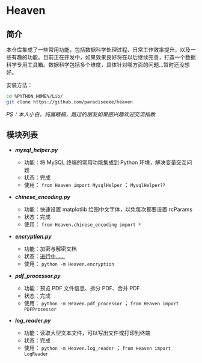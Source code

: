 # Heaven

## 简介

本仓库集成了一些常用功能，包括数据科学处理过程、日常工作效率提升，以及一些有趣的功能。目前正在开发中，如果效果良好将在以后继续完善，打造一个数据科学专用工具箱。数据科学包括多个维度，具体针对哪方面的问题...暂时还没想好。

安装方法：

```bash
cd %PYTHON_HOME%/Lib/
git clone https://github.com/paradiseeee/heaven
```

*PS：本人小白，纯属瞎搞，路过的朋友如果感兴趣欢迎交流指教*


## 模块列表

<!-- <details>
    <summary>展开<strong><em>模块列表</em></strong></summary> -->

- <strong><i>mysql_helper.py</i></strong>
    - 功能：将 MySQL 终端的常用功能集成到 Python 环境，解决变量交互问题
    - 状态：完成
    - 使用： `from Heaven import MysqlHelper` ； `MysqlHelper??`

- <strong><i>chinese_encoding.py</i></strong>
    - 功能：快速设置 matplotlib 绘图中文字体，以免每次都要设置 rcParams
    - 状态：完成
    - 使用： `from Heaven.chinese_encoding import *` 

- <strong><i>[encryption.py](./encryption.py)</i></strong>
    - 功能：加密与解密文档
    - 状态：[进行中……](./encryption.py)
    - 使用： `python -m Heaven.encryption`

- <strong><i>pdf_processor.py</i></strong>
    - 功能：预览 PDF 文件信息、拆分 PDF、合并 PDF
    - 状态：完成
    - 使用： `python -m Heaven.pdf_processor` ； `from Heaven import PDFProcessor`

- <strong><i>log_reader.py</i></strong>
    - 功能：读取大型文本文件，可以写出文件或打印到终端
    - 状态：完成
    - 使用： `python -m Heaven.log_reader` ； `from Heaven import LogReader`

<!-- </details> -->